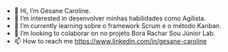 - 👋 Hi, I’m Gesane Caroline.
- 👀 I’m interested in desenvolver minhas habilidades como Agilista.
- 🌱 I’m currently learning sobre o framework Scrum e o método Kanban.
- 💞️ I’m looking to colaborar on no projeto Bora Rachar Sou Júnior Lab.
- 📫 How to reach me https://www.linkedin.com/in/gesane-caroline

<!---
Ge071431/Ge071431 is a ✨ special ✨ repository because its `README.md` (this file) appears on your GitHub profile.
You can click the Preview link to take a look at your changes.
--->
